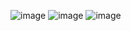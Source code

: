 ![image](https://github.com/user-attachments/assets/ba5665dd-9676-436c-ac87-7fc270d1bf26)
![image](https://github.com/user-attachments/assets/4148bcb9-b10c-4390-8ba6-f478c5a1a396)
![image](https://github.com/user-attachments/assets/4148bcb9-b10c-4390-8ba6-f478c5a1a396)

